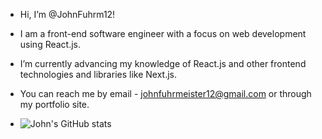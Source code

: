 - Hi, I’m @JohnFuhrm12!
- I am a front-end software engineer with a focus on web development using React.js.
- I’m currently advancing my knowledge of React.js and other frontend technologies and libraries like Next.js.
- You can reach me by email - johnfuhrmeister12@gmail.com or through my portfolio site.

- ![John's GitHub stats](https://github-readme-stats.vercel.app/api?username=anuraghazra&show_icons=true&theme=transparent)
